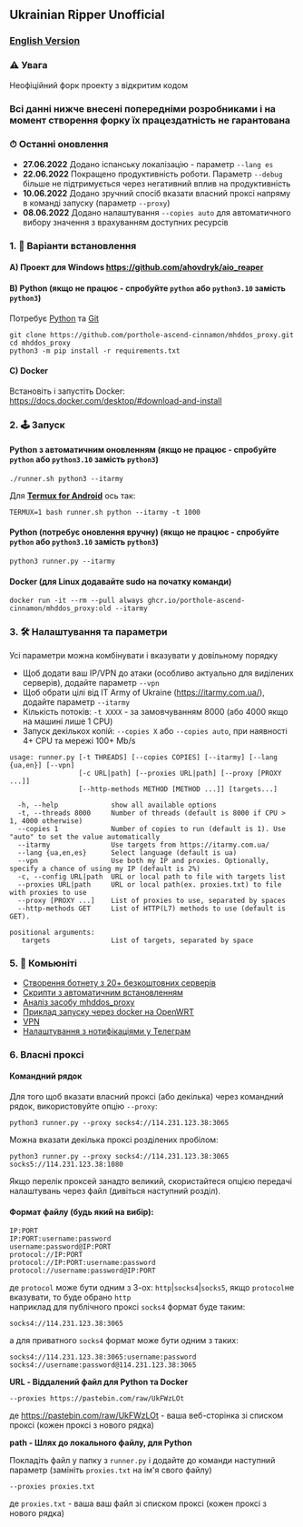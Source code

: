 ## Ukrainian Ripper Unofficial

### [English Version](/README-EN.md)

### ⚠ Увага

Неофіційний форк проекту з відкритим кодом

### Всі данні нижче внесені попередніми розробниками і на момент створення форку їх працездатність не гарантована



### ⏱ Останні оновлення

- **27.06.2022** Додано іспанську локалізацію - параметр `--lang es`
- **22.06.2022** Покращено продуктивність роботи. Параметр `--debug` більше не підтримується через негативний вплив на продуктивність
- **10.06.2022** Додано зручний спосіб вказати власний проксі напряму в команді запуску (параметр `--proxy`)
- **08.06.2022** Додано налаштування `--copies auto` для автоматичного вибору значення з врахуванням доступних ресурсів

### 1. 💽 Варіанти встановлення

#### A) Проект для Windows https://github.com/ahovdryk/aio_reaper

#### B) Python (якщо не працює - спробуйте `python` або `python3.10` замість `python3`)

Потребує [Python](https://www.python.org/downloads/) та [Git](https://git-scm.com/download/)

    git clone https://github.com/porthole-ascend-cinnamon/mhddos_proxy.git
    cd mhddos_proxy
    python3 -m pip install -r requirements.txt

#### C) Docker

Встановіть і запустіть Docker: https://docs.docker.com/desktop/#download-and-install

### 2. 🕹 Запуск

#### Python з автоматичним оновленням (якщо не працює - спробуйте `python` або `python3.10` замість `python3`)

    ./runner.sh python3 --itarmy
  
Для [**Termux for Android**](https://telegra.ph/mhddos-proxy-for-Android-with-Termux-03-31) ось так:
    
    TERMUX=1 bash runner.sh python --itarmy -t 1000

#### Python (потребує оновлення вручну) (якщо не працює - спробуйте `python` або `python3.10` замість `python3`)

    python3 runner.py --itarmy

#### Docker (для Linux додавайте sudo на початку команди)

    docker run -it --rm --pull always ghcr.io/porthole-ascend-cinnamon/mhddos_proxy:old --itarmy

### 3. 🛠 Налаштування та параметри

Усі параметри можна комбінувати і вказувати у довільному порядку

- Щоб додати ваш IP/VPN до атаки (особливо актуально для виділених серверів), додайте параметр `--vpn`
- Щоб обрати цілі від IT Army of Ukraine (https://itarmy.com.ua/), додайте параметр `--itarmy`
- Кількість потоків: `-t XXXX` - за замовчуванням 8000 (або 4000 якщо на машині лише 1 CPU)
- Запуск декількох копій: `--copies X` або `--copies auto`, при наявності 4+ CPU та мережі 100+ Mb/s

```
usage: runner.py [-t THREADS] [--copies COPIES] [--itarmy] [--lang {ua,en}] [--vpn]
                 [-c URL|path] [--proxies URL|path] [--proxy [PROXY ...]]
                 [--http-methods METHOD [METHOD ...]] [targets...]

  -h, --help             show all available options
  -t, --threads 8000     Number of threads (default is 8000 if CPU > 1, 4000 otherwise)
  --copies 1             Number of copies to run (default is 1). Use "auto" to set the value automatically
  --itarmy               Use targets from https://itarmy.com.ua/  
  --lang {ua,en,es}      Select language (default is ua)
  --vpn                  Use both my IP and proxies. Optionally, specify a chance of using my IP (default is 2%)
  -c, --config URL|path  URL or local path to file with targets list
  --proxies URL|path     URL or local path(ex. proxies.txt) to file with proxies to use
  --proxy [PROXY ...]    List of proxies to use, separated by spaces
  --http-methods GET     List of HTTP(L7) methods to use (default is GET).

positional arguments:
   targets               List of targets, separated by space
```

### 5. 🐳 Комьюніті
- [Створення ботнету з 20+ безкоштовних серверів](https://auto-ddos.notion.site/dd91326ed30140208383ffedd0f13e5c)
- [Cкрипти з автоматичним встановленням](https://t.me/ddos_separ/1126)
- [Аналіз засобу mhddos_proxy](https://telegra.ph/Anal%D1%96z-zasobu-mhddos-proxy-04-01)
- [Приклад запуску через docker на OpenWRT](https://youtu.be/MlL6fuDcWlI)
- [VPN](https://auto-ddos.notion.site/VPN-5e45e0aadccc449e83fea45d56385b54)
- [Налаштування з нотифікаціями у Телеграм](https://github.com/sadviq99/mhddos_proxy-setup)

### 6. Власні проксі

#### Командний рядок

Для того щоб вказати власний проксі (або декілька) через командний рядок, використовуйте опцію `--proxy`:

    python3 runner.py --proxy socks4://114.231.123.38:3065

Можна вказати декілька проксі розділених пробілом:

    python3 runner.py --proxy socks4://114.231.123.38:3065 socks5://114.231.123.38:1080

Якщо перелік проксей занадто великий, скористайтеся опцією передачі налаштувань через файл (дивіться наступний розділ).

#### Формат файлу (будь який на вибір):

    IP:PORT
    IP:PORT:username:password
    username:password@IP:PORT
    protocol://IP:PORT
    protocol://IP:PORT:username:password
    protocol://username:password@IP:PORT

де `protocol` може бути одним з 3-ох: `http`|`socks4`|`socks5`, якщо `protocol`не вказувати, то буде обрано `http`  
наприклад для публічного проксі `socks4` формат буде таким:

    socks4://114.231.123.38:3065

а для приватного `socks4` формат може бути одним з таких:

    socks4://114.231.123.38:3065:username:password
    socks4://username:password@114.231.123.38:3065
  
**URL - Віддалений файл для Python та Docker**

    --proxies https://pastebin.com/raw/UkFWzLOt

де https://pastebin.com/raw/UkFWzLOt - ваша веб-сторінка зі списком проксі (кожен проксі з нового рядка)  
  
**path - Шлях до локального файлу, для Python**
  
Покладіть файл у папку з `runner.py` і додайте до команди наступний параметр (замініть `proxies.txt` на ім'я свого файлу)

    --proxies proxies.txt

де `proxies.txt` - ваша ваш файл зі списком проксі (кожен проксі з нового рядка)
